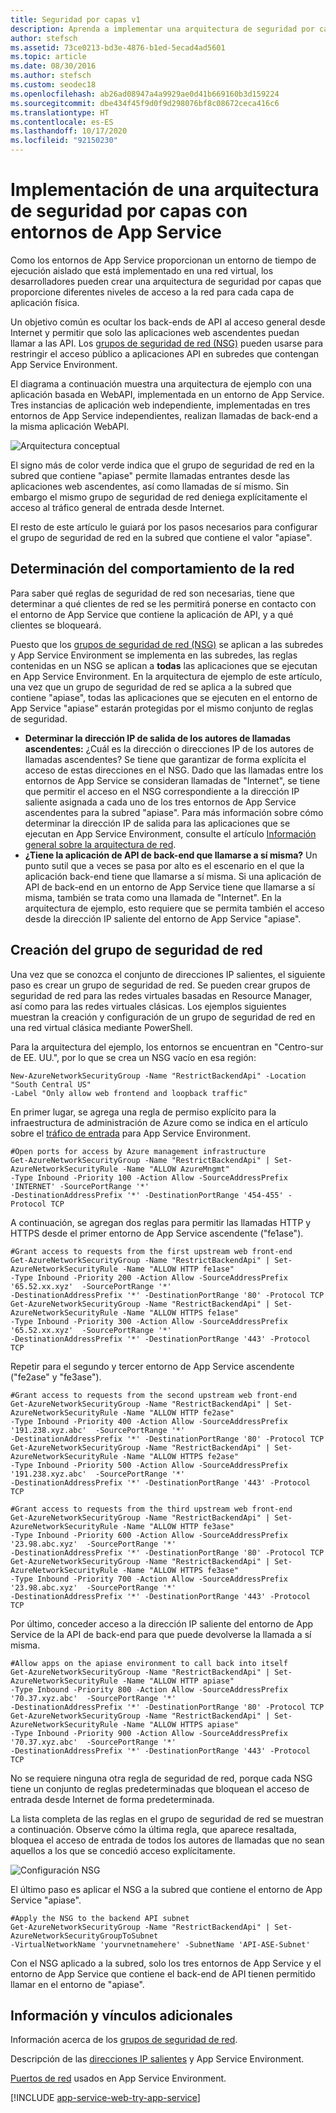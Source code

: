 ```yaml
---
title: Seguridad por capas v1
description: Aprenda a implementar una arquitectura de seguridad por capas en el entorno de App Service. Este documento solo se proporciona para los clientes que usan App Service Environment v1 heredado.
author: stefsch
ms.assetid: 73ce0213-bd3e-4876-b1ed-5ecad4ad5601
ms.topic: article
ms.date: 08/30/2016
ms.author: stefsch
ms.custom: seodec18
ms.openlocfilehash: ab26ad08947a4a9929ae0d41b669160b3d159224
ms.sourcegitcommit: dbe434f45f9d0f9d298076bf8c08672ceca416c6
ms.translationtype: HT
ms.contentlocale: es-ES
ms.lasthandoff: 10/17/2020
ms.locfileid: "92150230"
---
```

# <a name="implementing-a-layered-security-architecture-with-app-service-environments"></a>Implementación de una arquitectura de seguridad por capas con entornos de App Service
Como los entornos de App Service proporcionan un entorno de tiempo de ejecución aislado que está implementado en una red virtual, los desarrolladores pueden crear una arquitectura de seguridad por capas que proporcione diferentes niveles de acceso a la red para cada capa de aplicación física.

Un objetivo común es ocultar los back-ends de API al acceso general desde Internet y permitir que solo las aplicaciones web ascendentes puedan llamar a las API.  Los [grupos de seguridad de red (NSG)][NetworkSecurityGroups] pueden usarse para restringir el acceso público a aplicaciones API en subredes que contengan App Service Environment.

El diagrama a continuación muestra una arquitectura de ejemplo con una aplicación basada en WebAPI, implementada en un entorno de App Service.  Tres instancias de aplicación web independiente, implementadas en tres entornos de App Service independientes, realizan llamadas de back-end a la misma aplicación WebAPI.

![Arquitectura conceptual][ConceptualArchitecture] 

El signo más de color verde indica que el grupo de seguridad de red en la subred que contiene "apiase" permite llamadas entrantes desde las aplicaciones web ascendentes, así como llamadas de sí mismo.  Sin embargo el mismo grupo de seguridad de red deniega explícitamente el acceso al tráfico general de entrada desde Internet. 

El resto de este artículo le guiará por los pasos necesarios para configurar el grupo de seguridad de red en la subred que contiene el valor "apiase".

## <a name="determining-the-network-behavior"></a>Determinación del comportamiento de la red
Para saber qué reglas de seguridad de red son necesarias, tiene que determinar a qué clientes de red se les permitirá ponerse en contacto con el entorno de App Service que contiene la aplicación de API, y a qué clientes se bloqueará.

Puesto que los [grupos de seguridad de red (NSG)][NetworkSecurityGroups] se aplican a las subredes y App Service Environment se implementa en las subredes, las reglas contenidas en un NSG se aplican a **todas** las aplicaciones que se ejecutan en App Service Environment.  En la arquitectura de ejemplo de este artículo, una vez que un grupo de seguridad de red se aplica a la subred que contiene "apiase", todas las aplicaciones que se ejecuten en el entorno de App Service "apiase" estarán protegidas por el mismo conjunto de reglas de seguridad. 

* **Determinar la dirección IP de salida de los autores de llamadas ascendentes:**  ¿Cuál es la dirección o direcciones IP de los autores de llamadas ascendentes?  Se tiene que garantizar de forma explícita el acceso de estas direcciones en el NSG.  Dado que las llamadas entre los entornos de App Service se consideran llamadas de "Internet", se tiene que permitir el acceso en el NSG correspondiente a la dirección IP saliente asignada a cada uno de los tres entornos de App Service ascendentes para la subred "apiase".   Para más información sobre cómo determinar la dirección IP de salida para las aplicaciones que se ejecutan en App Service Environment, consulte el artículo [Información general sobre la arquitectura de red][NetworkArchitecture].
* **¿Tiene la aplicación de API de back-end que llamarse a sí misma?**  Un punto sutil que a veces se pasa por alto es el escenario en el que la aplicación back-end tiene que llamarse a sí misma.  Si una aplicación de API de back-end en un entorno de App Service tiene que llamarse a sí misma, también se trata como una llamada de "Internet".  En la arquitectura de ejemplo, esto requiere que se permita también el acceso desde la dirección IP saliente del entorno de App Service "apiase".

## <a name="setting-up-the-network-security-group"></a>Creación del grupo de seguridad de red
Una vez que se conozca el conjunto de direcciones IP salientes, el siguiente paso es crear un grupo de seguridad de red.  Se pueden crear grupos de seguridad de red para las redes virtuales basadas en Resource Manager, así como para las redes virtuales clásicas.  Los ejemplos siguientes muestran la creación y configuración de un grupo de seguridad de red en una red virtual clásica mediante PowerShell.

Para la arquitectura del ejemplo, los entornos se encuentran en "Centro-sur de EE. UU.", por lo que se crea un NSG vacío en esa región:

```azurepowershell-interactive
New-AzureNetworkSecurityGroup -Name "RestrictBackendApi" -Location "South Central US" 
-Label "Only allow web frontend and loopback traffic"
```

En primer lugar, se agrega una regla de permiso explícito para la infraestructura de administración de Azure como se indica en el artículo sobre el [tráfico de entrada][InboundTraffic] para App Service Environment.

```azurepowershell-interactive
#Open ports for access by Azure management infrastructure
Get-AzureNetworkSecurityGroup -Name "RestrictBackendApi" | Set-AzureNetworkSecurityRule -Name "ALLOW AzureMngmt" 
-Type Inbound -Priority 100 -Action Allow -SourceAddressPrefix 'INTERNET' -SourcePortRange '*' 
-DestinationAddressPrefix '*' -DestinationPortRange '454-455' -Protocol TCP
```

A continuación, se agregan dos reglas para permitir las llamadas HTTP y HTTPS desde el primer entorno de App Service ascendente ("fe1ase").

```azurepowershell-interactive
#Grant access to requests from the first upstream web front-end
Get-AzureNetworkSecurityGroup -Name "RestrictBackendApi" | Set-AzureNetworkSecurityRule -Name "ALLOW HTTP fe1ase" 
-Type Inbound -Priority 200 -Action Allow -SourceAddressPrefix '65.52.xx.xyz'  -SourcePortRange '*' 
-DestinationAddressPrefix '*' -DestinationPortRange '80' -Protocol TCP
Get-AzureNetworkSecurityGroup -Name "RestrictBackendApi" | Set-AzureNetworkSecurityRule -Name "ALLOW HTTPS fe1ase" 
-Type Inbound -Priority 300 -Action Allow -SourceAddressPrefix '65.52.xx.xyz'  -SourcePortRange '*' 
-DestinationAddressPrefix '*' -DestinationPortRange '443' -Protocol TCP
```

Repetir para el segundo y tercer entorno de App Service ascendente ("fe2ase" y "fe3ase").

```azurepowershell-interactive
#Grant access to requests from the second upstream web front-end
Get-AzureNetworkSecurityGroup -Name "RestrictBackendApi" | Set-AzureNetworkSecurityRule -Name "ALLOW HTTP fe2ase" 
-Type Inbound -Priority 400 -Action Allow -SourceAddressPrefix '191.238.xyz.abc'  -SourcePortRange '*' 
-DestinationAddressPrefix '*' -DestinationPortRange '80' -Protocol TCP
Get-AzureNetworkSecurityGroup -Name "RestrictBackendApi" | Set-AzureNetworkSecurityRule -Name "ALLOW HTTPS fe2ase" 
-Type Inbound -Priority 500 -Action Allow -SourceAddressPrefix '191.238.xyz.abc'  -SourcePortRange '*' 
-DestinationAddressPrefix '*' -DestinationPortRange '443' -Protocol TCP

#Grant access to requests from the third upstream web front-end
Get-AzureNetworkSecurityGroup -Name "RestrictBackendApi" | Set-AzureNetworkSecurityRule -Name "ALLOW HTTP fe3ase" 
-Type Inbound -Priority 600 -Action Allow -SourceAddressPrefix '23.98.abc.xyz'  -SourcePortRange '*' 
-DestinationAddressPrefix '*' -DestinationPortRange '80' -Protocol TCP
Get-AzureNetworkSecurityGroup -Name "RestrictBackendApi" | Set-AzureNetworkSecurityRule -Name "ALLOW HTTPS fe3ase" 
-Type Inbound -Priority 700 -Action Allow -SourceAddressPrefix '23.98.abc.xyz'  -SourcePortRange '*' 
-DestinationAddressPrefix '*' -DestinationPortRange '443' -Protocol TCP
```

Por último, conceder acceso a la dirección IP saliente del entorno de App Service de la API de back-end para que puede devolverse la llamada a sí misma.

```azurepowershell-interactive
#Allow apps on the apiase environment to call back into itself
Get-AzureNetworkSecurityGroup -Name "RestrictBackendApi" | Set-AzureNetworkSecurityRule -Name "ALLOW HTTP apiase" 
-Type Inbound -Priority 800 -Action Allow -SourceAddressPrefix '70.37.xyz.abc'  -SourcePortRange '*' 
-DestinationAddressPrefix '*' -DestinationPortRange '80' -Protocol TCP
Get-AzureNetworkSecurityGroup -Name "RestrictBackendApi" | Set-AzureNetworkSecurityRule -Name "ALLOW HTTPS apiase" 
-Type Inbound -Priority 900 -Action Allow -SourceAddressPrefix '70.37.xyz.abc'  -SourcePortRange '*' 
-DestinationAddressPrefix '*' -DestinationPortRange '443' -Protocol TCP
```

No se requiere ninguna otra regla de seguridad de red, porque cada NSG tiene un conjunto de reglas predeterminadas que bloquean el acceso de entrada desde Internet de forma predeterminada.

La lista completa de las reglas en el grupo de seguridad de red se muestran a continuación.  Observe cómo la última regla, que aparece resaltada, bloquea el acceso de entrada de todos los autores de llamadas que no sean aquellos a los que se concedió acceso explícitamente.

![Configuración NSG][NSGConfiguration] 

El último paso es aplicar el NSG a la subred que contiene el entorno de App Service "apiase".

```azurepowershell-interactive
#Apply the NSG to the backend API subnet
Get-AzureNetworkSecurityGroup -Name "RestrictBackendApi" | Set-AzureNetworkSecurityGroupToSubnet 
-VirtualNetworkName 'yourvnetnamehere' -SubnetName 'API-ASE-Subnet'
```

Con el NSG aplicado a la subred, solo los tres entornos de App Service y el entorno de App Service que contiene el back-end de API tienen permitido llamar en el entorno de "apiase".

## <a name="additional-links-and-information"></a>Información y vínculos adicionales
Información acerca de los [grupos de seguridad de red](../../virtual-network/network-security-groups-overview.md).

Descripción de las [direcciones IP salientes][NetworkArchitecture] y App Service Environment.

[Puertos de red][InboundTraffic] usados en App Service Environment.

[!INCLUDE [app-service-web-try-app-service](../../../includes/app-service-web-try-app-service.md)]

<!-- LINKS -->
[NetworkSecurityGroups]: ../../virtual-network/virtual-network-vnet-plan-design-arm.md
[NetworkArchitecture]:  app-service-app-service-environment-network-architecture-overview.md
[InboundTraffic]:  app-service-app-service-environment-control-inbound-traffic.md

<!-- IMAGES -->
[ConceptualArchitecture]: ./media/app-service-app-service-environment-layered-security/ConceptualArchitecture-1.png
[NSGConfiguration]:  ./media/app-service-app-service-environment-layered-security/NSGConfiguration-1.png